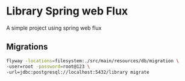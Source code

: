 # Library Spring web Flux

A simple project using spring web flux

## Migrations

```bash
flyway -locations=filesystem:./src/main/resources/db/migration \
-user=root -password=root@123 \
-url=jdbc:postgresql://localhost:5432/library migrate
```
